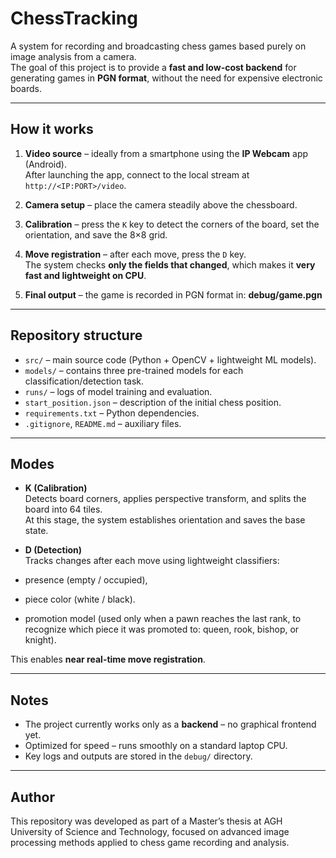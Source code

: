 # ChessTracking

A system for recording and broadcasting chess games based purely on image analysis from a camera.  
The goal of this project is to provide a **fast and low-cost backend** for generating games in **PGN format**, without the need for expensive electronic boards.

---

## How it works

1. **Video source** – ideally from a smartphone using the **IP Webcam** app (Android).  
   After launching the app, connect to the local stream at `http://<IP:PORT>/video`.

2. **Camera setup** – place the camera steadily above the chessboard.

3. **Calibration** – press the `K` key to detect the corners of the board, set the orientation, and save the 8×8 grid.

4. **Move registration** – after each move, press the `D` key.  
   The system checks **only the fields that changed**, which makes it **very fast and lightweight on CPU**.

5. **Final output** – the game is recorded in PGN format in: **debug/game.pgn**

---

## Repository structure

- `src/` – main source code (Python + OpenCV + lightweight ML models).
- `models/` – contains three pre-trained models for each classification/detection task.
- `runs/` – logs of model training and evaluation.
- `start_position.json` – description of the initial chess position.
- `requirements.txt` – Python dependencies.
- `.gitignore`, `README.md` – auxiliary files.

---

## Modes

- **K (Calibration)**  
Detects board corners, applies perspective transform, and splits the board into 64 tiles.  
At this stage, the system establishes orientation and saves the base state.

- **D (Detection)**  
Tracks changes after each move using lightweight classifiers:  
- presence (empty / occupied),  
- piece color (white / black).  
- promotion model (used only when a pawn reaches the last rank, to recognize which piece it was promoted to: queen, rook, bishop, or knight). 

This enables **near real-time move registration**.

---

## Notes

- The project currently works only as a **backend** – no graphical frontend yet.  
- Optimized for speed – runs smoothly on a standard laptop CPU.  
- Key logs and outputs are stored in the `debug/` directory.

---

## Author

This repository was developed as part of a Master’s thesis at AGH University of Science and Technology, focused on advanced image processing methods applied to chess game recording and analysis.
